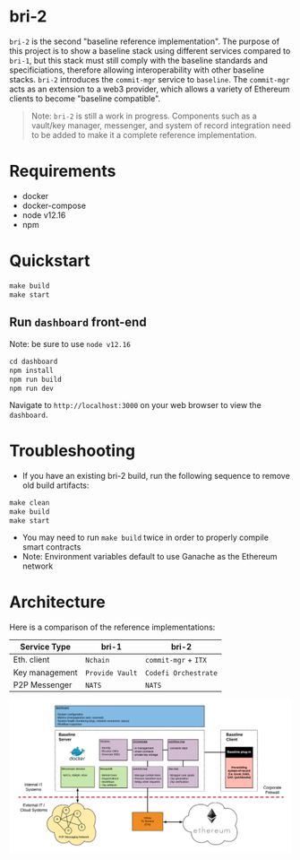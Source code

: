 # bri-2

`bri-2` is the second "baseline reference implementation". The purpose of this project is to show a baseline stack using different services compared to `bri-1`, but this stack must still comply with the baseline standards and specificiations, therefore allowing interoperability with other baseline stacks. `bri-2` introduces the `commit-mgr` service to `baseline`. The `commit-mgr` acts as an extension to a web3 provider, which allows a variety of Ethereum clients to become "baseline compatible". 

> Note: `bri-2` is still a work in progress. Components such as a vault/key manager, messenger, and system of record integration need to be added to make it a complete reference implementation.

# Requirements
- docker
- docker-compose
- node v12.16
- npm

# Quickstart

```
make build
make start
```

## Run `dashboard` front-end

Note: be sure to use `node v12.16`
```
cd dashboard
npm install
npm run build
npm run dev
```

Navigate to `http://localhost:3000` on your web browser to view the `dashboard`.

# Troubleshooting

- If you have an existing bri-2 build, run the following sequence to remove old build artifacts:
```
make clean
make build
make start
```
- You may need to run `make build` twice in order to properly compile smart contracts
- Note: Environment variables default to use Ganache as the Ethereum network

# Architecture

Here is a comparison of the reference implementations:

| Service Type | bri-1 | bri-2 |
| -------- | ----- | ----------- |
| Eth. client | `Nchain` | `commit-mgr` + `ITX` |
| Key management |`Provide Vault` | `Codefi Orchestrate` |
| P2P Messenger | `NATS` | `NATS` |

![baseline-architecture](./docs/bri-2-stack.png)
